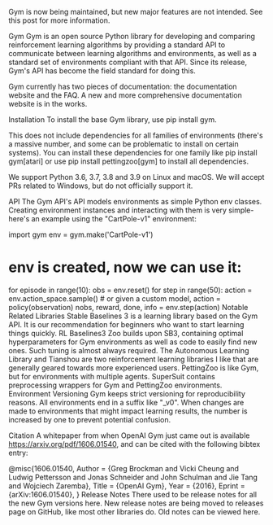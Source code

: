 Gym is now being maintained, but new major features are not intended. See this post for more information.

Gym
Gym is an open source Python library for developing and comparing reinforcement learning algorithms by providing a standard API to communicate between learning algorithms and environments, as well as a standard set of environments compliant with that API. Since its release, Gym's API has become the field standard for doing this.

Gym currently has two pieces of documentation: the documentation website and the FAQ. A new and more comprehensive documentation website is in the works.

Installation
To install the base Gym library, use pip install gym.

This does not include dependencies for all families of environments (there's a massive number, and some can be problematic to install on certain systems). You can install these dependencies for one family like pip install gym[atari] or use pip install pettingzoo[gym] to install all dependencies.

We support Python 3.6, 3.7, 3.8 and 3.9 on Linux and macOS. We will accept PRs related to Windows, but do not officially support it.

API
The Gym API's API models environments as simple Python env classes. Creating environment instances and interacting with them is very simple- here's an example using the "CartPole-v1" environment:

import gym 
env = gym.make('CartPole-v1')

# env is created, now we can use it: 
for episode in range(10): 
    obs = env.reset()
    for step in range(50):
        action = env.action_space.sample()  # or given a custom model, action = policy(observation)
        nobs, reward, done, info = env.step(action)
Notable Related Libraries
Stable Baselines 3 is a learning library based on the Gym API. It is our recommendation for beginners who want to start learning things quickly.
RL Baselines3 Zoo builds upon SB3, containing optimal hyperparameters for Gym environments as well as code to easily find new ones. Such tuning is almost always required.
The Autonomous Learning Library and Tianshou are two reinforcement learning libraries I like that are generally geared towards more experienced users.
PettingZoo is like Gym, but for environments with multiple agents.
SuperSuit contains preprocessing wrappers for Gym and PettingZoo environments.
Environment Versioning
Gym keeps strict versioning for reproducibility reasons. All environments end in a suffix like "_v0". When changes are made to environments that might impact learning results, the number is increased by one to prevent potential confusion.

Citation
A whitepaper from when OpenAI Gym just came out is available https://arxiv.org/pdf/1606.01540, and can be cited with the following bibtex entry:

@misc{1606.01540,
  Author = {Greg Brockman and Vicki Cheung and Ludwig Pettersson and Jonas Schneider and John Schulman and Jie Tang and Wojciech Zaremba},
  Title = {OpenAI Gym},
  Year = {2016},
  Eprint = {arXiv:1606.01540},
}
Release Notes
There used to be release notes for all the new Gym versions here. New release notes are being moved to releases page on GitHub, like most other libraries do. Old notes can be viewed here.
